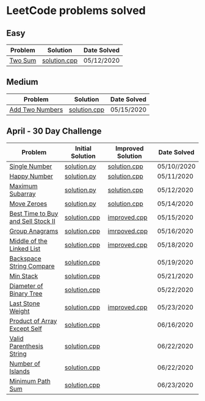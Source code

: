 # LeetCode problems solved

## Easy

| Problem            | Solution                | Date Solved |
| ------------------ | ----------------------- | ----------- |
| [Two Sum][twosum1] | [solution.cpp][twosum2] | 05/12/2020  |

## Medium

| Problem                           | Solution                       | Date Solved |
| --------------------------------- | ------------------------------ | ----------- |
| [Add Two Numbers][addtwonumbers1] | [solution.cpp][addtwonumbers2] | 05/15/2020  |

## April - 30 Day Challenge

| Problem                                              | Initial Solution                    | Improved Solution                | Date Solved |
| ---------------------------------------------------- | ----------------------------------- | -------------------------------- | ----------- |
| [Single Number][singlenumber1]                       | [solution.py][singlenumber2]        | [solution.cpp][singlenumber3]    | 05/10//2020 |
| [Happy Number][happynumber1]                         | [solution.py][happynumber2]         | [solution.cpp][happynumber3]     | 05/11/2020  |
| [Maximum Subarray][maxsubarray1]                     | [solution.py][maxsubarray2]         | [solution.cpp][maxsubarray3]     | 05/12/2020  |
| [Move Zeroes][movezeroes1]                           | [solution.py][movezeroes2]          | [solution.cpp][movezeroes3]      | 05/14/2020  |
| [Best Time to Buy and Sell Stock II][buysellstocks1] | [solution.cpp][buysellstocks2]      | [improved.cpp][buysellstocks3]   | 05/15/2020  |
| [Group Anagrams][groupanagrams1]                     | [solution.cpp][groupanagrams2]      | [imrpoved.cpp][groupanagrams3]   | 05/16/2020  |
| [Middle of the Linked List][middlell1]               | [solution.cpp][middlell2]           | [improved.cpp][middlell3]        | 05/18/2020  |
| [Backspace String Compare][stringcompare1]           | [solution.cpp][stringcompare2]      |                                  | 05/19/2020  |
| [Min Stack][minstack1]                               | [solution.cpp][minstack2]           |                                  | 05/21/2020  |
| [Diameter of Binary Tree][diameterbinarytree1]       | [solution.cpp][diameterbinarytree2] |                                  | 05/22/2020  |
| [Last Stone Weight][laststoneweight1]                | [solution.cpp][laststoneweight2]    | [improved.cpp][laststoneweight3] | 05/23/2020  |
| [Product of Array Except Self][prodarray1]           | [solution.cpp][prodarray2]          |                                  | 06/16/2020  |
| [Valid Parenthesis String][parenthesisstring1]       | [solution.cpp][parenthesisstring2]  |                                  | 06/22/2020  |
| [Number of Islands][numberofislands1]                | [solution.cpp][numberofislands2]    |                                  | 06/22/2020  |
| [Minimum Path Sum][minpathsum1]                      | [solution.cpp][minpathsum2]         |                                  | 06/23/2020  |

[singlenumber1]: https://leetcode.com/explore/challenge/card/30-day-leetcoding-challenge/528/week-1/3283/
[singlenumber2]: ./April/SingleNumber/solution.py
[singlenumber3]: ./April/SingleNumber/solution.cpp
[happynumber1]: https://leetcode.com/explore/challenge/card/30-day-leetcoding-challenge/528/week-1/3284/
[happynumber2]: ./April/HappyNumber/solution.py
[happynumber3]: ./April/HappyNumber/solution.cpp
[twosum1]: https://leetcode.com/problems/two-sum/
[twosum2]: ./Easy/TwoSum/solution.cpp
[maxsubarray1]: https://leetcode.com/explore/challenge/card/30-day-leetcoding-challenge/528/week-1/3285/
[maxsubarray2]: ./April/MaxSubarray/solution.py
[maxsubarray3]: ./April/MaxSubarray/solution.cpp
[movezeroes1]: https://leetcode.com/explore/challenge/card/30-day-leetcoding-challenge/528/week-1/3286/
[movezeroes2]: ./April/MoveZeroes/solution.py
[movezeroes3]: ./April/MoveZeroes/solution.cpp
[addtwonumbers1]: https://leetcode.com/problems/add-two-numbers/
[addtwonumbers2]: ./Medium/AddTwoNumbers/solution.cpp
[buysellstocks1]: https://leetcode.com/explore/challenge/card/30-day-leetcoding-challenge/528/week-1/3287/
[buysellstocks2]: ./April/BuyAndSellStocks/solution.cpp
[buysellstocks3]: ./April/BuyAndSellStocks/improved.cpp
[groupanagrams1]: https://leetcode.com/explore/challenge/card/30-day-leetcoding-challenge/528/week-1/3288/
[groupanagrams2]: ./April/GroupAnagrams/solution.cpp
[groupanagrams3]: ./April/GroupAnagrams/improved.cpp
[middlell1]: https://leetcode.com/explore/challenge/card/30-day-leetcoding-challenge/529/week-2/3290/
[middlell2]: ./April/MiddleOfLinkedList/solution.cpp
[middlell3]: ./April/MiddleOfLinkedList/improved.cpp
[stringcompare1]: https://leetcode.com/explore/challenge/card/30-day-leetcoding-challenge/529/week-2/3291/
[stringcompare2]: ./April/BackspaceStringCompare/solution.cpp
[minstack1]: https://leetcode.com/explore/challenge/card/30-day-leetcoding-challenge/529/week-2/3292/
[minstack2]: ./April/MinStack/solution.cpp
[diameterbinarytree1]: https://leetcode.com/explore/challenge/card/30-day-leetcoding-challenge/529/week-2/3293/
[diameterbinarytree2]: ./April/DiameterOfBinaryTree/solution.cpp
[laststoneweight1]: https://leetcode.com/explore/challenge/card/30-day-leetcoding-challenge/529/week-2/3297/
[laststoneweight2]: ./April/LastStoneWeight/solution.cpp
[laststoneweight3]: ./April/LastStoneWeight/improved.cpp
[prodarray1]: https://leetcode.com/explore/challenge/card/30-day-leetcoding-challenge/530/week-3/3300/
[prodarray2]: ./April/ProductOfArrayExceptSelf/solution.cpp
[parenthesisstring1]: https://leetcode.com/explore/challenge/card/30-day-leetcoding-challenge/530/week-3/3301/
[parenthesisstring2]: ./April/ValidParenthesisString/solution.cpp
[numberofislands1]: https://leetcode.com/explore/challenge/card/30-day-leetcoding-challenge/530/week-3/3302/
[numberofislands2]: ./April/NumberOfIslands/solution.cpp
[minpathsum1]: https://leetcode.com/explore/challenge/card/30-day-leetcoding-challenge/530/week-3/3303/
[minpathsum2]: ./April/MinimumPathSum/solution.cpp
